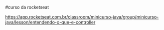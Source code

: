 #curso da rocketseat 

https://app.rocketseat.com.br/classroom/minicurso-java/group/minicurso-java/lesson/entendendo-o-que-e-controller
